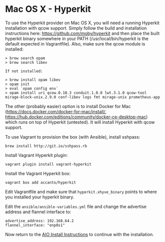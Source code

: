 # Mac OS X - Hyperkit

To use the Hyperkit provider on Mac OS X, you will need a running Hyperkit installation with qcow support. Simply follow the build and installation instructions here: https://github.com/moby/hyperkit and then place the built hyperkit binary somewhere in your PATH (/usr/local/bin/hyperkit is the default expected in Vagrantfile). Also, make sure the qcow module is installed:

```
> brew search opam
> brew search libev

If not installed:

> brew install opam libev
> opam init
> eval `opam config env`
> opam install uri qcow.0.10.3 conduit.1.0.0 lwt.3.1.0 qcow-tool mirage-block-unix.2.9.0 conf-libev logs fmt mirage-unix prometheus-app
```

The other (probably easier) option is to install Docker for Mac (https://docs.docker.com/docker-for-mac/install/, https://hub.docker.com/editions/community/docker-ce-desktop-mac) which runs on top of Hyperkit (untested). It will install Hyperkit with qcow support.

To use Vagrant to provision the box (with Ansible), install sshpass:

```
brew install http://git.io/sshpass.rb
```

Install Vagrant Hyperkit plugin:

```
vagrant plugin install vagrant-hyperkit
```

Install the Vagrant Hyperkit box:

```
vagrant box add accanto/hyperkit
```

Edit Vagrantfile and make sure that `hyperkit.xhyve_binary` points to where you installed your hyperkit binary.

Edit the `ansible/ansible-variables.yml` file and change the advertise address and flannel interface to:
```
advertise_address: 192.168.64.2
flannel_interface: "enp0s1"
```

Now return to the [AIO Install Instructions](install_instructions.md) to continue with the installation.